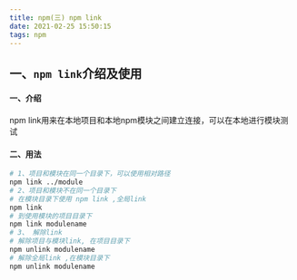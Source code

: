 ```yaml
---
title: npm(三) npm link
date: 2021-02-25 15:50:15
tags: npm
---
```


## 一、`npm link`介绍及使用

#### 一、介绍

npm link用来在本地项目和本地npm模块之间建立连接，可以在本地进行模块测试

#### 二、用法

```bash
# 1、项目和模块在同一个目录下，可以使用相对路径
npm link ../module
# 2、项目和模块不在同一个目录下
# 在模块目录下使用 npm link ,全局link
npm link
# 到使用模块的项目目录下
npm link modulename
# 3、 解除link
# 解除项目与模块link, 在项目目录下
npm unlink modulename
# 解除全局link ,在模块目录下
npm unlink modulename
```
